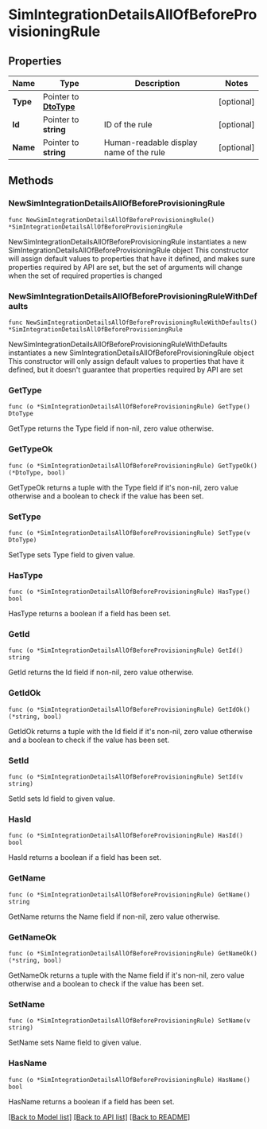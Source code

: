 # SimIntegrationDetailsAllOfBeforeProvisioningRule

## Properties

Name | Type | Description | Notes
------------ | ------------- | ------------- | -------------
**Type** | Pointer to [**DtoType**](DtoType.md) |  | [optional] 
**Id** | Pointer to **string** | ID of the rule | [optional] 
**Name** | Pointer to **string** | Human-readable display name of the rule | [optional] 

## Methods

### NewSimIntegrationDetailsAllOfBeforeProvisioningRule

`func NewSimIntegrationDetailsAllOfBeforeProvisioningRule() *SimIntegrationDetailsAllOfBeforeProvisioningRule`

NewSimIntegrationDetailsAllOfBeforeProvisioningRule instantiates a new SimIntegrationDetailsAllOfBeforeProvisioningRule object
This constructor will assign default values to properties that have it defined,
and makes sure properties required by API are set, but the set of arguments
will change when the set of required properties is changed

### NewSimIntegrationDetailsAllOfBeforeProvisioningRuleWithDefaults

`func NewSimIntegrationDetailsAllOfBeforeProvisioningRuleWithDefaults() *SimIntegrationDetailsAllOfBeforeProvisioningRule`

NewSimIntegrationDetailsAllOfBeforeProvisioningRuleWithDefaults instantiates a new SimIntegrationDetailsAllOfBeforeProvisioningRule object
This constructor will only assign default values to properties that have it defined,
but it doesn't guarantee that properties required by API are set

### GetType

`func (o *SimIntegrationDetailsAllOfBeforeProvisioningRule) GetType() DtoType`

GetType returns the Type field if non-nil, zero value otherwise.

### GetTypeOk

`func (o *SimIntegrationDetailsAllOfBeforeProvisioningRule) GetTypeOk() (*DtoType, bool)`

GetTypeOk returns a tuple with the Type field if it's non-nil, zero value otherwise
and a boolean to check if the value has been set.

### SetType

`func (o *SimIntegrationDetailsAllOfBeforeProvisioningRule) SetType(v DtoType)`

SetType sets Type field to given value.

### HasType

`func (o *SimIntegrationDetailsAllOfBeforeProvisioningRule) HasType() bool`

HasType returns a boolean if a field has been set.

### GetId

`func (o *SimIntegrationDetailsAllOfBeforeProvisioningRule) GetId() string`

GetId returns the Id field if non-nil, zero value otherwise.

### GetIdOk

`func (o *SimIntegrationDetailsAllOfBeforeProvisioningRule) GetIdOk() (*string, bool)`

GetIdOk returns a tuple with the Id field if it's non-nil, zero value otherwise
and a boolean to check if the value has been set.

### SetId

`func (o *SimIntegrationDetailsAllOfBeforeProvisioningRule) SetId(v string)`

SetId sets Id field to given value.

### HasId

`func (o *SimIntegrationDetailsAllOfBeforeProvisioningRule) HasId() bool`

HasId returns a boolean if a field has been set.

### GetName

`func (o *SimIntegrationDetailsAllOfBeforeProvisioningRule) GetName() string`

GetName returns the Name field if non-nil, zero value otherwise.

### GetNameOk

`func (o *SimIntegrationDetailsAllOfBeforeProvisioningRule) GetNameOk() (*string, bool)`

GetNameOk returns a tuple with the Name field if it's non-nil, zero value otherwise
and a boolean to check if the value has been set.

### SetName

`func (o *SimIntegrationDetailsAllOfBeforeProvisioningRule) SetName(v string)`

SetName sets Name field to given value.

### HasName

`func (o *SimIntegrationDetailsAllOfBeforeProvisioningRule) HasName() bool`

HasName returns a boolean if a field has been set.


[[Back to Model list]](../README.md#documentation-for-models) [[Back to API list]](../README.md#documentation-for-api-endpoints) [[Back to README]](../README.md)



